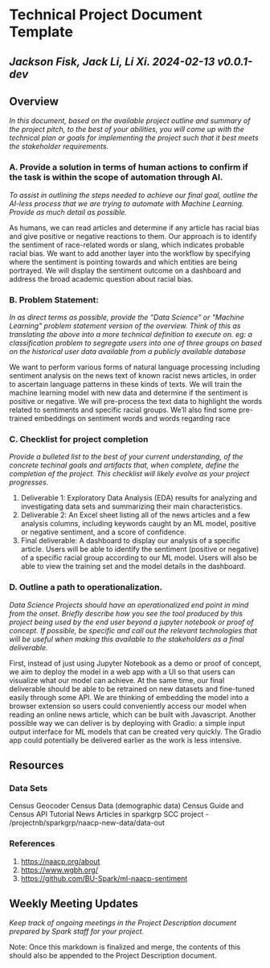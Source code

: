 # Technical Project Document Template

## *Jackson Fisk, Jack Li, Li Xi. 2024-02-13 v0.0.1-dev*

## Overview

_In this document, based on the available project outline and summary of the project pitch, to the best of your abilities, you will come up with the technical plan or goals for implementing the project such that it best meets the stakeholder requirements._

### A. Provide a solution in terms of human actions to confirm if the task is within the scope of automation through AI.

*To assist in outlining the steps needed to achieve our final goal, outline the AI-less process that we are trying to automate with Machine Learning. Provide as much detail as possible.*

As humans, we can read articles and determine if any article has racial bias and give positive or negative reactions to them. Our approach is to identify the sentiment of race-related words or slang, which indicates probable racial bias. We want to add another layer into the workflow by specifying where the sentiment is pointing towards and which entities are being portrayed. We will display the sentiment outcome on a dashboard and address the broad academic question about racial bias. 

### B. Problem Statement:

*In as direct terms as possible, provide the “Data Science” or "Machine Learning" problem statement version of the overview. Think of this as translating the above into a more technical definition to execute on. eg: a classification problem to segregate users into one of three groups on based on the historical user data available from a publicly available database*

We want to perform  various forms of natural language processing including sentiment analysis on the news text of known racist news articles, in order to ascertain language patterns in these kinds of texts. We will train the machine learning model with new data and determine if the sentiment is positive or negative. 
We will pre-process the text data to highlight the words related to sentiments and specific racial groups.
We’ll also find some pre-trained embeddings on sentiment words and words regarding race

### C. Checklist for project completion

*Provide a bulleted list to the best of your current understanding, of the concrete techinal goals and artifacts that, when complete, define the completion of the project. This checklist will likely evolve as your project progresses.*

1. Deliverable 1: Exploratory Data Analysis (EDA) results for analyzing and investigating data sets and summarizing their main characteristics.
2. Deliverable 2: An Excel sheet listing all of the news articles and a few analysis columns, including keywords caught by an ML model, positive or negative sentiment, and a score of confidence. 
3. Final deliverable: A dashboard to display our analysis of a specific article. Users will be able to identify the sentiment (positive or negative) of a specific racial group according to our ML model. Users will also be able to view the training set and the model details in the dashboard.

### D. Outline a path to operationalization.

*Data Science Projects should have an operationalized end point in mind from the onset. Briefly describe how you see the tool produced by this project being used by the end user beyond a jupyter notebook or proof of concept. If possible, be specific and call out the relevant technologies that will be useful when making this available to the stakeholders as a final deliverable.*

First, instead of just using Jupyter Notebook as a demo or proof of concept, we aim to deploy the model in a web app with a UI so that users can visualize what our model can achieve. At the same time, our final deliverable should be able to be retrained on new datasets and fine-tuned easily through some API. We are thinking of embedding the model into a browser extension so users could conveniently access our model when reading an online news article, which can be built with Javascript. Another possible way we can deliver is by deploying with Gradio: a simple input output interface for ML models that can be created very quickly. The Gradio app could potentially be delivered earlier as the work is less intensive.

## Resources

### Data Sets

Census Geocoder 
Census Data (demographic data) 
Census Guide and Census API Tutorial
News Articles in sparkgrp SCC project - /projectnb/sparkgrp/naacp-new-data/data-out 

### References

1. https://naacp.org/about
2. https://www.wgbh.org/ 
3. https://github.com/BU-Spark/ml-naacp-sentiment

## Weekly Meeting Updates

*Keep track of ongoing meetings in the Project Description document prepared by Spark staff for your project.*


Note: Once this markdown is finalized and merge, the contents of this should also be appended to the Project Description document.